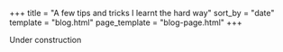 +++
title = "A few tips and tricks I learnt the hard way"
sort_by = "date"
template = "blog.html"
page_template = "blog-page.html"
+++

Under construction

